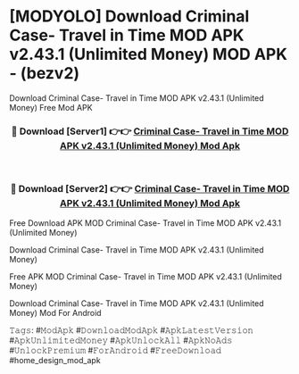 # [MODYOLO] Download Criminal Case- Travel in Time MOD APK v2.43.1 (Unlimited Money) MOD APK - (bezv2)
Download Criminal Case- Travel in Time MOD APK v2.43.1 (Unlimited Money) Free Mod APK

<div align="center">
<h3>🔴 Download [Server1] 👉👉 <a href="https://apk-comot.site?title=Criminal_Case-_Travel_in_Time_MOD_APK_v2.43.1_(Unlimited_Money)">Criminal Case- Travel in Time MOD APK v2.43.1 (Unlimited Money) Mod Apk</a></h3><br>

<h3>🔴 Download [Server2] 👉👉 <a href="https://apk-comot.site?title=Criminal_Case-_Travel_in_Time_MOD_APK_v2.43.1_(Unlimited_Money)">Criminal Case- Travel in Time MOD APK v2.43.1 (Unlimited Money) Mod Apk</a></h3>
</div>


Free Download APK MOD Criminal Case- Travel in Time MOD APK v2.43.1 (Unlimited Money)

Download Criminal Case- Travel in Time MOD APK v2.43.1 (Unlimited Money) 

Free APK MOD Criminal Case- Travel in Time MOD APK v2.43.1 (Unlimited Money) 

Download Criminal Case- Travel in Time MOD APK v2.43.1 (Unlimited Money) Mod For Android

𝚃𝚊𝚐𝚜: #𝙼𝚘𝚍𝙰𝚙𝚔 #𝙳𝚘𝚠𝚗𝚕𝚘𝚊𝚍𝙼𝚘𝚍𝙰𝚙𝚔 #𝙰𝚙𝚔𝙻𝚊𝚝𝚎𝚜𝚝𝚅𝚎𝚛𝚜𝚒𝚘𝚗 #𝙰𝚙𝚔𝚄𝚗𝚕𝚒𝚖𝚒𝚝𝚎𝚍𝙼𝚘𝚗𝚎𝚢 #𝙰𝚙𝚔𝚄𝚗𝚕𝚘𝚌𝚔𝙰𝚕𝚕 #𝙰𝚙𝚔𝙽𝚘𝙰𝚍𝚜 #𝚄𝚗𝚕𝚘𝚌𝚔𝙿𝚛𝚎𝚖𝚒𝚞𝚖 #𝙵𝚘𝚛𝙰𝚗𝚍𝚛𝚘𝚒𝚍 #𝙵𝚛𝚎𝚎𝙳𝚘𝚠𝚗𝚕𝚘𝚊𝚍 #home_design_mod_apk